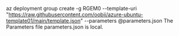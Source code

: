 az deployment group create -g RGEM0 --template-uri "https://raw.githubusercontent.com/oobii/azure-ubuntu-template01/main/template.json"  --parameters @parameters.json
The Parameters file parameters.json is local.
 
